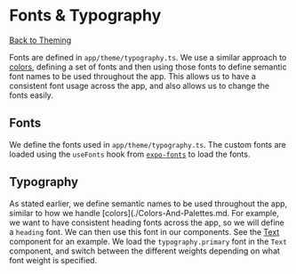 # Fonts & Typography

[Back to Theming](./Theming.md)

Fonts are defined in `app/theme/typography.ts`. We use a similar approach to [colors](./Theming-Colors-And-Palettes.md), defining a set of fonts and then using those fonts to define semantic font names to be used throughout the app. This allows us to have a consistent font usage across the app, and also allows us to change the fonts easily.

## Fonts

We define the fonts used in `app/theme/typography.ts`. The custom fonts are loaded using the `useFonts` hook from [`expo-fonts`](https://docs.expo.dev/guides/using-custom-fonts/) to load the fonts.

## Typography

As stated earlier, we define semantic names to be used throughout the app, similar to how we handle [colors](./Colors-And-Palettes.md. For example, we want to have consistent heading fonts across the app, so we will define a `heading` font. We can then use this font in our components. See the [Text](./../Components-Text.md) component for an example. We load the `typography.primary` font in the `Text` component, and switch between the different weights depending on what font weight is specified.

